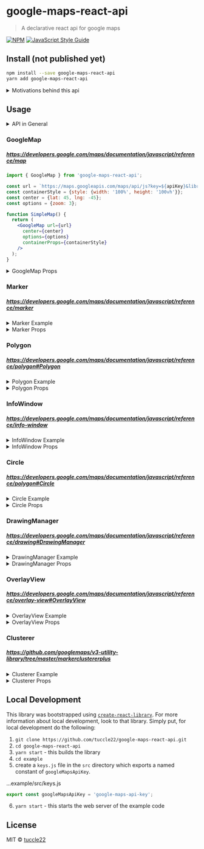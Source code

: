 # google-maps-react-api

> A declarative react api for google maps

[![NPM](https://img.shields.io/npm/v/google-maps-react-api.svg)](https://www.npmjs.com/package/google-maps-react-api) [![JavaScript Style Guide](https://img.shields.io/badge/code_style-standard-brightgreen.svg)](https://standardjs.com)

## Install (not published yet)

```bash
npm install --save google-maps-react-api
yarn add google-maps-react-api
```

<details><summary>Motivations behind this api</summary>

There are inherent pitfalls when mixing a declarative api like this one, with the underlying imperative objects that make this api possible. This api aims to solve a problem (perhaps a very edge case) where `prop` "changes" don't produce the intended `effect`. Imagine the following scenario:

1. You create a `SimpleMap` component with a few buttons that also has a `GoogleMap` component with a `zoom` prop that takes a `number` and looks like the following:
```jsx
// this is not the real api
function SimpleMap() {
  const [zoom, setZoom] = useState(3);
  const map = getMapRef;
  return (
    <React.Fragment>
      <GoogleMap mapRef={getMapRef} zoom={zoom} {...otherProps} />
      <button onClick={() => setZoom(5)}>Declarative Zoom</button>
      <button onClick={() => map.setZoom(10)}>Imperative Zoom</button>
    </React.Fragment>
  );
}
```
2. The map is initially set to a `zoom` level of `3`. Click the 'Declarative Zoom' button and the map zooms in to level `5`.
3. Now click the 'Imperative Zoom' button and the map zooms in to level `10`.
4. Now click the 'Declarative Zoom' button again. The expectation is that the map would zoom back to level `5`, but how could the `GoogleMap` component handle this change? From the `GoogleMap` component's perspective, it has received the same `zoom` prop value twice, as it has no awareness of the imperative `map.setZoom(10)` call in between the two declarative calls... 
```js
Object.is(5, 5) === true // Object.is is what react uses to run effects
```
#### Solution
The answer to this problem is to pass an `object` as props, because:
```js
Object.is({}, {}) === false
```
With this in mind, consider if the `SimpleMap` component used a `GoogleMap` component that accepts an `options` prop of an `object` like this:
```jsx
// mapRef is not a real prop on the GoogleMap component in this library
function SimpleMap() {
  const [options, setOptions] = useState({zoom: 3});
  const map = getMapRef;
  return (
    <React.Fragment>
      <GoogleMap mapRef={getMapRef} options={options} {...otherProps} />
      <button onClick={() => setOptions({zoom: 5})}>Declarative Zoom</button>
      <button onClick={() => map.setZoom(10)}>Imperative Zoom</button>
    </React.Fragment>
  );
}
```
This will handle the previously outlined steps, and our expectations, correctly. Fortunately, the google maps v3 api handles both `map.setZoom` as well as `map.setOptions` functions.

</details>

## Usage

<details><summary>API in General</summary>

#### center - `{ lat: number, lng: number }`
All components that are positioned on the map accepts this prop.

#### options - `{ ...object }`
All components that implement setOptions accepts this prop.

#### events
Along with any `event` passed back from the google maps v3 api, a reference to the underlying `google.maps` object is returned. This is the hook that handles the events:
```js
function useMapListener(mapObj, func, event) {
  useEffect(() => {
    if (mapObj && func) {
      const enhancedFunc = (...e) => func(...e, mapObj)
      const listener = mapObj.addListener(event, enhancedFunc)
      return () => window.google.maps.event.removeListener(listener)
    }
  }, [mapObj, func, event])
}
```
</details>

### GoogleMap
##### https://developers.google.com/maps/documentation/javascript/reference/map

```jsx
import { GoogleMap } from 'google-maps-react-api';

const url = `https://maps.googleapis.com/maps/api/js?key=${apiKey}&libraries=geometry,drawing`;
const containerStyle = {style: {width: '100%', height: '100vh'}};
const center = {lat: 45, lng: -45};
const options = {zoom: 3};

function SimpleMap() {
  return (
    <GoogleMap url={url}
      center={center}
      options={options}
      containerProps={containerStyle}
    />
  );
}
```
<details><summary>GoogleMap Props</summary>

| Name                | Type           | Default Value | Required   |
| ------------------- | -------------- | ------------- | ---------- |
| center              | latLng Obj     |               | Yes        |
| containerProps      | Object         |               | Yes        |
| children            | `google-maps-react-api` components |               | No         |
| options             | [Object](https://developers.google.com/maps/documentation/javascript/reference/map#MapOptions)         |               | zoom property         |
| loadingElement      | Node           |  `null`       | No         |
| url                 | String         |               | Yes        |
| EVENTS              |                |               |            |
| onBoundsChanged     | Function       |               | No         |
| onCenterChanged     | Function       |               | No         |
| onClick             | Function       |               | No         |
| onDblClick          | Function       |               | No         |
| onDrag              | Function       |               | No         |
| onDragEnd           | Function       |               | No         |
| onDragStart         | Function       |               | No         |
| onHeadingChanged    | Function       |               | No         |
| onIdle              | Function       |               | No         |
| onMapTypeIdChanged  | Function       |               | No         |
| onMouseMove         | Function       |               | No         |
| onMouseOut          | Function       |               | No         |
| onMouseOver         | Function       |               | No         |
| onProjectionChanged | Function       |               | No         |
| onRightClick        | Function       |               | No         |
| onTilesLoaded       | Function       |               | No         |
| onTiltChanged       | Function       |               | No         |
| onZoomChanged       | Function       |               | No         |
</details>

### Marker
##### https://developers.google.com/maps/documentation/javascript/reference/marker

<details><summary>Marker Example</summary>

```jsx
import { GoogleMap, Marker } from 'google-maps-react-api';

function MapWithMarker() {
  return (
    <GoogleMap {...googleMapProps}>
      <Marker center={{lat: 45, lng: -45}} />
    </GoogleMap>
  );
}
```
</details>
<details><summary>Marker Props</summary>

| Name                | Type           | Default Value | Required  |
| ------------------- | ---------------|---------------| --------- |
| center              | latLng Obj     |               | Yes       |
| children            | `Circle` `InfoWindow` |               | No        |
| options             | [Object](https://developers.google.com/maps/documentation/javascript/reference/marker#MarkerOptions)         |               | Yes       |     
| noRedraw            | Number         |               | No        |
| EVENTS              |                |               |           |
| onClick             | Function       |               | No        |
| onDblClick          | Function       |               | No        |
| onDrag              | Function       |               | No        |
| onDragEnd           | Function       |               | No        |
| onDragStart         | Function       |               | No        |
| onMouseDown         | Function       |               | No        |
| onMouseOut          | Function       |               | No        |
| onMouseOver         | Function       |               | No        |
| onMouseUp           | Function       |               | No        |

</details>


### Polygon
##### https://developers.google.com/maps/documentation/javascript/reference/polygon#Polygon
<details><summary>Polygon Example</summary>

```jsx
import { GoogleMap, Polygon } from 'google-maps-react-api';

const triangleCoords = [
  { lat: 25.774, lng: -80.190 },
  { lat: 18.466, lng: -66.118 },
  { lat: 32.321, lng: -64.757 }
];

const bermudaTriangleOpts = {
  paths: triangleCoords,
  strokeColor: '#FF0000',
  strokeOpacity: 0.8,
  strokeWeight: 3,
  fillColor: '#FF0000',
  fillOpacity: 0.35
};

function MapWithPolygon() {
  return (
    <GoogleMap {...googleMapProps}>
      <Polygon options={bermudaTriangleOpts} />
    </GoogleMap>
  );
}
```
</details>
<details><summary>Polygon Props</summary>

| Name                | Type           | Default Value | Required  |
| ------------------- | ---------------|---------------| --------- |
| children            | `InfoWindow`   |               | No        |
| options             | [Object](https://developers.google.com/maps/documentation/javascript/reference/polygon#PolygonOptions)         |               | Yes       |     
| EVENTS              |                |               |           |
| onClick             | Function       |               | No        |
| onDblClick          | Function       |               | No        |
| onDrag              | Function       |               | No        |
| onDragEnd           | Function       |               | No        |
| onDragStart         | Function       |               | No        |
| onMouseDown         | Function       |               | No        |
| onMouseOut          | Function       |               | No        |
| onMouseOver         | Function       |               | No        |
| onMouseUp           | Function       |               | No        |
</details>

### InfoWindow
##### https://developers.google.com/maps/documentation/javascript/reference/info-window
<details><summary>InfoWindow Example</summary>

#### InfoWindow - center
```jsx
import { GoogleMap, InfoWindow } from 'google-maps-react-api';

function MapWithInfoWindow() {
  return (
    <GoogleMap {...googleMapProps}>
      <InfoWindow center={{lat: 45 lng: -45}}>
        Hello World!
      </InfoWindow>
    </GoogleMap>
  );
}
```

#### InfoWindow - `Marker` || `Polygon`
The `InfoWindow` can be positioned according to either the `Marker` or `Polygon` component. Note: It may be more performant to use a single InfoWindow passing in a `center` or an `anchor` prop if you only need to show one InfoWindow at a time, such while hovering on a marker.
```jsx
import { GoogleMap, InfoWindow, Marker } from 'google-maps-react-api';

function MapWithMarkerAndInfoWindow() {
  return (
    <GoogleMap {...googleMapProps}>
      <Marker {...markerProps}>
        <InfoWindow>
          Hello World!
        </InfoWindow>
      </Marker>
    </GoogleMap>
  );
}
```
</details>
<details><summary>InfoWindow Props</summary>

| Name                | Type           | Default Value | Required  |
| ------------------- | ---------------|---------------| --------- |
| anchor              | `Marker` instance |            | No        |
| center              | latLng Obj     |               | `!anchor` |
| children            | Node           |               | Yes       |
| options             | [Object](https://developers.google.com/maps/documentation/javascript/reference/info-window#InfoWindowOptions)         |               | Yes       |     
| EVENTS              |                |               |           |
</details>

### Circle
##### https://developers.google.com/maps/documentation/javascript/reference/polygon#Circle
<details><summary>Circle Example</summary>

```jsx
import { GoogleMap, Circle } from 'google-maps-react-api';

const options = { radius: 500 };
const center = { lat: 45, lng: -45 };
function MapWithCircle() {
  return (
    <GoogleMap {...googleMapProps}>
      <Circle center={center}
        options={options}
      />
    </GoogleMap>
  );
}
```

#### Circle - `Marker`
```jsx
import { GoogleMap, Marker, Circle } from 'google-maps-react-api';

const options = { radius: 500 };
function MapWithMarkerAndCircle() {
  return (
    <GoogleMap {...googleMapProps}>
      <Marker {...markerProps}>
        <Circle options={options} />
      </Marker>
    </GoogleMap>
  );
}
```
</details>
<details><summary>Circle Props</summary>

| Name                | Type           | Default Value | Required  |
| ------------------- | ---------------|---------------| --------- |
| center              | latLng Obj     |               | Yes       |
| options             | [Object](https://developers.google.com/maps/documentation/javascript/reference/polygon#CircleOptions)         |               | radius property        |     
| EVENTS              |                |               |           |
| onCenterChanged     | Function       |               | No        |
| onClick             | Function       |               | No        |
| onDblClick          | Function       |               | No        |
| onDrag              | Function       |               | No        |
| onDragEnd           | Function       |               | No        |
| onDragStart         | Function       |               | No        |
| onMouseDown         | Function       |               | No        |
| onMouseMove         | Function       |               | No        |
| onMouseOut          | Function       |               | No        |
| onMouseOver         | Function       |               | No        |
| onMouseUp           | Function       |               | No        |
| onRadiusChanged     | Function       |               | No        |
| onRightClick        | Function       |               | No        |

</details>

### DrawingManager
##### https://developers.google.com/maps/documentation/javascript/reference/drawing#DrawingManager
<details><summary>DrawingManager Example</summary>

```jsx
import { GoogleMap, DrawingManager } from 'google-maps-react-api';

function MapWithDrawingManager() {
  return (
    <GoogleMap {...googleMapProps}>
      <DrawingManager />
    </GoogleMap>
  );
}
```
</details>
<details><summary>DrawingManager Props</summary>

| Name                | Type           | Default Value | Required  |
| ------------------- | ---------------|---------------| --------- |
| options             | [Object](https://developers.google.com/maps/documentation/javascript/reference/drawing#DrawingManagerOptions)         |               | No        |     
| EVENTS              |                |               |           |
| onCircleComplete    | Function       |               |           |
| onMarkerComplete    | Function       |               |           |
| onOverlayComplete   | Function       |               |           |
| onPolyLineComplete  | Function       |               |           |
| onPolyLineComplete  | Function       |               |           |
| onRectangleComplete | Function       |               |           |
</details>

### OverlayView
##### https://developers.google.com/maps/documentation/javascript/reference/overlay-view#OverlayView
<details><summary>OverlayView Example</summary>

```jsx
import { GoogleMap, OverlayView } from 'google-maps-react-api';

function MapWithOverlayView() {
  return (
    <GoogleMap {...googleMapProps}>
      <OverlayView center={{lat: 45, lng: -45}}>
        Hello World!
      </OverlayView>
    </GoogleMap>
  );
}
```

#### OverlayView - `Polygon`
```jsx
import { GoogleMap, OverlayView } from 'google-maps-react-api';

function MapWithPolygonAndOverlayView() {
  return (
    <GoogleMap {...googleMapProps}>
      <Polygon {...polygonProps}>
        <OverlayView>
          Hello World!
        </OverlayView>
      </Polygon>
    </GoogleMap>
  );
}
```
</details>
<details><summary>OverlayView Props</summary>

| Name                | Type           | Default Value | Required  |
| ------------------- | ---------------|---------------| --------- |
| center              | latLng Obj     |               | `!Polygon` child |
| children            | Node (single)  |               | Yes       |
| className           | String         |               | No        |
| style               | Object         |               |           |
</details>

### Clusterer
##### https://github.com/googlemaps/v3-utility-library/tree/master/markerclustererplus
<details><summary>Clusterer Example</summary>

For performance reasons, when a `Circle` is a child of a `Marker` and that `Marker` is a child of a `Clusterer`, the `Circle` is removed from the map when its `Marker` is clustered.
```jsx
import { GoogleMap, Marker, Clusterer } from 'google-maps-react-api';

const markers = Array(1000).fill(0).map((_, i) => {
  const lat = Math.random() * 360 - 180;
  const lng = Math.random() * 360 - 180;
  return ({ key: i, center: { lat, lng } });
});

function MapWithClusteringMarkers() {
  return (
    <GoogleMap {...googleMapProps}>
      <Clusterer>
        { markers.map(m =>
          <Marker {...m} />
        )}
      </Clusterer>
    </GoogleMap>
  )
}
```
</details>
<details><summary>Clusterer Props</summary>

| Name                | Type           | Default Value | Required  |
| ------------------- | ---------------|---------------| --------- |
| children            | `Marker[]`     |               | Yes       |
| averageCenter       | String         | `false`       | No        |
| batchSize           | Number         |               | No        |
| batchSizeIE         | Number         |               | No        |
| calculator          | Function       |               | No        |
| clusterClass        | String         |               | No        |
| enableRetinaIcons   | Boolean        | `false`       | No        |
| gridSize            | Number         | `60`          | No        |
| ignoreHidden        | Boolean        | `false`       | No        |
| imageExtension      | String         |               | No        |
| imagePath           | String         |               | No        |
| imageSizes          | Array          |               | No        |
| maxZoom             | Number         |               | No        |
| minimumClusterSize  | Number         | `2`           | No        |
| styles              | Array          |               | No        |
| title               | String         |               | No        |
| zoomOnClick         | Boolean        |               | No        |
</details>

## Local Development

This library was bootstrapped using [`create-react-library`](https://github.com/transitive-bullshit/create-react-library). For more information about local development, look to that library. Simply put, for local development do the following:
1. `git clone https://github.com/tuccle22/google-maps-react-api.git`
2. `cd google-maps-react-api`
3. `yarn start` - this builds the library
4. `cd example`
5. create a `keys.js` file in the `src` directory which exports a named constant of `googleMapsApiKey`.

...example/src/keys.js
```jsx
export const googleMapsApiKey = 'google-maps-api-key';
```
6. `yarn start` - this starts the web server of the example code

## License

MIT © [tuccle22](https://github.com/tuccle22)
